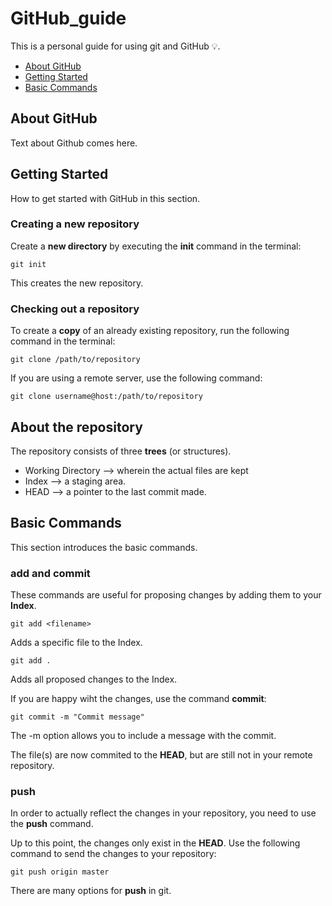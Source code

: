 # GitHub_guide

This is a personal guide for using git and GitHub :bulb:. 
* [About GitHub](#about-github)
* [Getting Started](#getting-started)
* [Basic Commands](#basic-commands)

## About GitHub

Text about Github comes here. 

## Getting Started

How to get started with GitHub in this section. 

### Creating a new repository

Create a **new directory** by executing the **init** command in the terminal: 

```
git init
```

This creates the new repository. 

### Checking out a repository

To create a **copy** of an already existing repository, run the following command in the terminal: 

```
git clone /path/to/repository
```

If you are using a remote server, use the following command: 

```
git clone username@host:/path/to/repository
```

## About the repository

The repository consists of three **trees** (or structures). 
* Working Directory --> wherein the actual files are kept
* Index --> a staging area.
* HEAD --> a pointer to the last commit made. 

## Basic Commands

This section introduces the basic commands. 

### **add** and **commit**

These commands are useful for proposing changes by adding them to your **Index**. 

```
git add <filename>
```

Adds a specific file to the Index. 

```
git add . 
```

Adds all proposed changes to the Index. 

If you are happy wiht the changes, use the command **commit**: 

```
git commit -m "Commit message"
```

The -m option allows you to include a message with the commit. 

The file(s) are now commited to the **HEAD**, but are still not in your remote repository. 

### **push**

In order to actually reflect the changes in your repository, you need to use the **push** command. 

Up to this point, the changes only exist in the **HEAD**. Use the following command to send the changes to your repository: 

```
git push origin master
```

There are many options for **push** in git. 